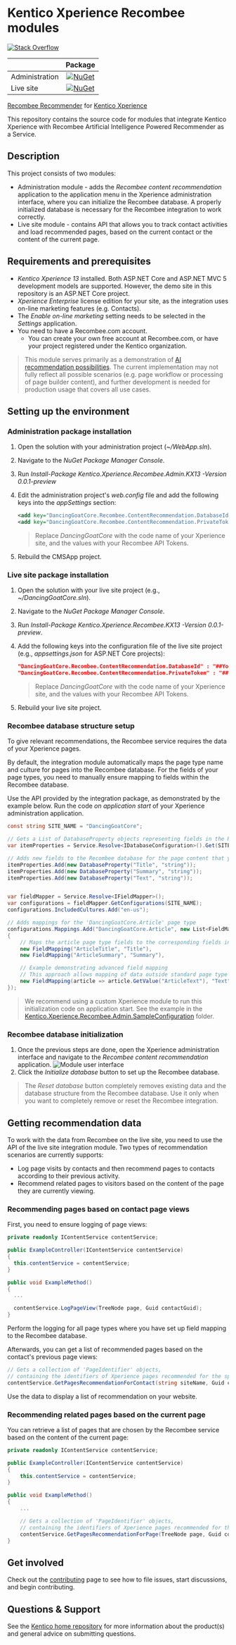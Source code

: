 # Kentico Xperience Recombee modules
[![Stack Overflow](https://img.shields.io/badge/Stack%20Overflow-ASK%20NOW-FE7A16.svg?logo=stackoverflow&logoColor=white)](https://stackoverflow.com/tags/kentico)

|  | Package |
| ------------- |:-------------:|
| Administration | [![NuGet](https://img.shields.io/nuget/v/Kentico.Xperience.Recombee.Admin.KX13.svg)](https://www.nuget.org/packages/Kentico.Xperience.Recombee.Admin.KX13/0.0.1-preview) |
| Live site | [![NuGet](https://img.shields.io/nuget/v/Kentico.Xperience.Recombee.KX13.svg)](https://www.nuget.org/packages/Kentico.Xperience.Recombee.KX13/0.0.1-preview) |

[Recombee Recommender](https://www.recombee.com/) for [Kentico Xperience](https://xperience.io/)

This repository contains the source code for modules that integrate Kentico Xperience with Recombee Artificial Intelligence Powered Recommender as a Service.

## Description

This project consists of two modules:
* Administration module - adds the *Recombee content recommendation* application to the application menu in the Xperience administration interface, where you can initialize the Recombee database. A properly initialized database is necessary for the Recombee integration to work correctly.
* Live site module - contains API that allows you to track contact activities and load recommended pages, based on the current contact or the content of the current page.

## Requirements and prerequisites

* *Kentico Xperience 13* installed. Both ASP.NET Core and ASP.NET MVC 5 development models are supported. However, the demo site in this repository is an ASP.NET Core project.
* *Xperience Enterprise* license edition for your site, as the integration uses on-line marketing features (e.g. Contacts).
* The *Enable on-line marketing* setting needs to be selected in the *Settings* application.
* You need to have a Recombee.com account.
   - You can create your own free account at Recombee.com, or have your project registered under the Kentico organization.

> This module serves primarily as a demonstration of [AI recommendation possibilities](https://xperience.io/discover/blog/2019-10/artificial-intelligence-ai-is-here-to-help-you-w). The current implementation may not fully reflect all possible scenarios (e.g. page workflow or processing of page builder content), and further development is needed for production usage that covers all use cases.

## Setting up the environment
### Administration package installation
1. Open the solution with your administration project (*~/WebApp.sln*).
1. Navigate to the *NuGet Package Manager Console*.
1. Run *Install-Package Kentico.Xperience.Recombee.Admin.KX13 -Version 0.0.1-preview*
1. Edit the administration project's *web.config* file and add the following keys into the *appSettings* section:
    ```XML
    <add key="DancingGoatCore.Recombee.ContentRecommendation.DatabaseId" value="##YourAPIIdentifier##" />
    <add key="DancingGoatCore.Recombee.ContentRecommendation.PrivateToken" value="##YourPrivateToken##" />
    ```
    > Replace *DancingGoatCore* with the code name of your Xperience site, and the values with your Recombee API Tokens.

1. Rebuild the CMSApp project.

### Live site package installation
1. Open the solution with your live site project (e.g., *~/DancingGoatCore.sln*).
1. Navigate to the *NuGet Package Manager Console*.
1. Run *Install-Package Kentico.Xperience.Recombee.KX13 -Version 0.0.1-preview*.
1. Add the following keys into the configuration file of the live site project (e.g., *appsettings.json* for ASP.NET Core projects):
   ```JSON
   "DancingGoatCore.Recombee.ContentRecommendation.DatabaseId" : "##YourAPIIdentifier##"
   "DancingGoatCore.Recombee.ContentRecommendation.PrivateToken" : "##YourPrivateToken##"
   ```
   > Replace *DancingGoatCore* with the code name of your Xperience site, and the values with your Recombee API Tokens.

1. Rebuild your live site project.

### Recombee database structure setup
To give relevant recommendations, the Recombee service requires the data of your Xperience pages. 

By default, the integration module automatically maps the page type name and culture for pages into the Recombee database. For the fields of your page types, you need to manually ensure mapping to fields within the Recombee database.

Use the API provided by the integration package, as demonstrated by the example below. Run the code *on application start* of your Xperience administration application.
```c#
const string SITE_NAME = "DancingGoatCore";

// Gets a List of DatabaseProperty objects representing fields in the Recombee database
var itemProperties = Service.Resolve<IDatabaseConfiguration>().Get(SITE_NAME);

// Adds new fields to the Recombee database for the page content that you want to use for recommendations
itemProperties.Add(new DatabaseProperty("Title", "string"));
itemProperties.Add(new DatabaseProperty("Summary", "string"));
itemProperties.Add(new DatabaseProperty("Text", "string"));


var fieldMapper = Service.Resolve<IFieldMapper>();
var configurations = fieldMapper.GetConfigurations(SITE_NAME);
configurations.IncludedCultures.Add("en-us");

// Adds mappings for the 'DancingGoatCore.Article' page type
configurations.Mappings.Add("DancingGoatCore.Article", new List<FieldMapping>
{
    // Maps the article page type fields to the corresponding fields in the Recombee database
    new FieldMapping("ArticleTitle", "Title"),
    new FieldMapping("ArticleSummary", "Summary"),

    // Example demonstrating advanced field mapping
    // This approach allows mapping of data outside standard page type fields, such as page tags, categories or images (URLs)
    new FieldMapping(article => article.GetValue("ArticleText"), "Text")
});
```
> We recommend using a custom Xperience module to run this initialization code on application start. See the example in the [Kentico.Xperience.Recombee.Admin.SampleConfiguration](src/Kentico.Xperience.Recombee.Admin.SampleConfiguration) folder.

### Recombee database initialization

1. Once the previous steps are done, open the Xperience administration interface and navigate to the *Recombee content recommendation* application.
![Module user interface](Images/AdministrationInterface.png)
1. Click the *Initialize database* button to set up the Recombee database.
> The *Reset database* button completely removes existing data and the database structure from the Recombee database. Use it only when you want to completely remove or reset the Recombee integration.

## Getting recommendation data

To work with the data from Recombee on the live site, you need to use the API of the live site integration module. Two types of recommendation scenarios are currently supports:
* Log page visits by contacts and then recommend pages to contacts according to their previous activity.
* Recommend related pages to visitors based on the content of the page they are currently viewing.

### Recommending pages based on contact page views
First, you need to ensure logging of page views: 
```c#
private readonly IContentService contentService;

public ExampleController(IContentService contentService)
{
  this.contentService = contentService;
}

public void ExampleMethod()
{
  ...

  contentService.LogPageView(TreeNode page, Guid contactGuid);
}
```
Perform the logging for all page types where you have set up field mapping to the Recombee database.

Afterwards, you can get a list of recommended pages based on the contact's previous page views:
```c#
// Gets a collection of 'PageIdentifier' objects, 
// containing the identifiers of Xperience pages recommended for the specified contact
contentService.GetPagesRecommendationForContact(string siteName, Guid contactGuid, int count, string culture, IEnumerable<string> pageTypes = null);
```
Use the data to display a list of recommendation on your website.

### Recommending related pages based on the current page
You can retrieve a list of pages that are chosen by the Recombee service based on the content of the current page:
```c#
private readonly IContentService contentService;

public ExampleController(IContentService contentService)
{
    this.contentService = contentService;
}

public void ExampleMethod()
{
    ...

    // Gets a collection of 'PageIdentifier' objects, 
    // containing the identifiers of Xperience pages recommended for the specified page and contact
    contentService.GetPagesRecommendationForPage(TreeNode page, Guid contactGuid, int count, string culture, IEnumerable<string> pageTypes = null);
}
```

## Get involved

Check out the [contributing](CONTRIBUTING.md) page to see how to file issues, start discussions, and begin contributing.

## Questions & Support

See the [Kentico home repository](https://github.com/Kentico/Home/blob/master/README.md) for more information about the product(s) and general advice on submitting questions.


